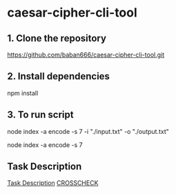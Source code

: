 # caesar-cipher-cli-tool


## 1. Clone the repository
   https://github.com/baban666/caesar-cipher-cli-tool.git

## 2. Install dependencies

   npm install

## 3. To run script

   node index -a encode -s 7 -i "./input.txt" -o "./output.txt"
   
   node index -a encode -s 7      

## Task Description

[Task Description](https://github.com/rolling-scopes-school/nodejs-course-template/blob/master/TASKS.md)
[CROSSCHECK](https://github.com/rolling-scopes-school/nodejs-course-template/blob/master/CROSSCHECK.md#task-1-caesar-cipher-cli-tool)
